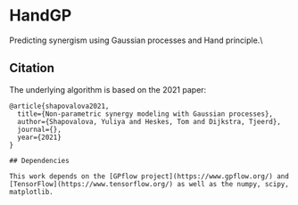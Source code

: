 # HandGP

Predicting synergism using Gaussian processes and Hand principle.\\

## Citation

The underlying algorithm is based on the 2021 paper:
```TeX
@article{shapovalova2021,
  title={Non-parametric synergy modeling with Gaussian processes},
  author={Shapovalova, Yuliya and Heskes, Tom and Dijkstra, Tjeerd},
  journal={},
  year={2021}
}

## Dependencies

This work depends on the [GPflow project](https://www.gpflow.org/) and [TensorFlow](https://www.tensorflow.org/) as well as the numpy, scipy, matplotlib.
